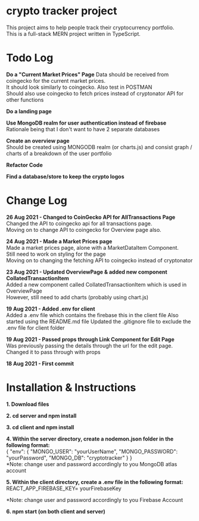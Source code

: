 # crypto tracker project

This project aims to help people track their cryptocurrency portfolio. <br />
This is a full-stack MERN project written in TypeScript.

# Todo Log

**Do a "Current Market Prices" Page**
Data should be received from coingecko for the current market prices. <br />
It should look similarly to coingecko. Also test in POSTMAN <br />
Should also use coingecko to fetch prices instead of cryptonator API for other functions

**Do a landing page**

**Use MongoDB realm for user authentication instead of firebase** <br />
Rationale being that I don't want to have 2 separate databases

**Create an overview page** <br />
Should be created using MONGODB realm (or charts.js) and consist graph / charts of a breakdown of the user portfolio

**Refactor Code** 

**Find a database/store to keep the crypto logos**

# Change Log

**26 Aug 2021 - Changed to CoinGecko API for AllTransactions Page**<br />
Changed the API to coingecko api for all transactions page. <br />
Moving on to change API to coingecko for Overview page also. 

**24 Aug 2021 - Made a Market Prices page** <br />
Made a market prices page, alone with a MarketDataItem Component. <br />
Still need to work on styling for the page <br />
Moving on to changing the fetching API to coingecko instead of cryptonator <br />


**23 Aug 2021 - Updated OverviewPage & added new component CollatedTransactionItem** <br />
Added a new component called CollatedTransactionItem which is used in OverviewPage <br />
However, still need to add charts (probably using chart.js)

**19 Aug 2021 - Added .env for client** <br />
Added a .env file which contains the firebase this in the client file
Also started using the README.md file
Updated the .gitignore file to exclude the .env file for client folder

**19 Aug 2021 - Passed props through Link Component for Edit Page** <br />
Was previously passing the details through the url for the edit page. Changed it to pass through with props

**18 Aug 2021 - First commit**

# Installation & Instructions

**1. Download files**

**2. cd server and npm install**

**3. cd client and npm install**

**4. Within the server directory, create a nodemon.json folder in the following format:** <br />
{
"env": {
"MONGO_USER": "yourUserName",
"MONGO_PASSWORD": "yourPassword",
"MONGO_DB": "cryptotracker"
}
}
<br />
\*Note: change user and password accordingly to you MongoDB atlas account

**5. Within the client directory, create a .env file in the following format:**<br />
REACT_APP_FIREBASE_KEY= yourFirebaseKey

\*Note: change user and password accordingly to you Firebase Account

**6. npm start (on both client and server)**
